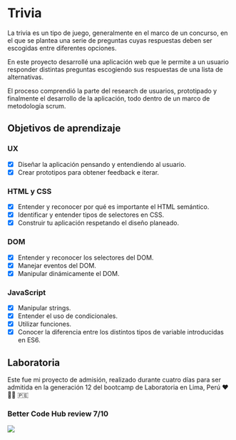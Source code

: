 # Trivia

La trivia es un tipo de juego, generalmente en el marco de un concurso, en el que se plantea una serie de preguntas cuyas respuestas deben ser escogidas entre diferentes opciones.

En este proyecto desarrollé una aplicación web que le permite a un usuario responder distintas preguntas escogiendo sus respuestas de una lista de alternativas.

El proceso comprendió la parte del research de usuarios, prototipado y finalmente el desarrollo de la aplicación, todo dentro de un marco de metodología scrum.

## Objetivos de aprendizaje

### UX

 * [x] Diseñar la aplicación pensando y entendiendo al usuario.
 * [x] Crear prototipos para obtener feedback e iterar.

### HTML y CSS

* [x] Entender y reconocer por qué es importante el HTML semántico.
* [x] Identificar y entender tipos de selectores en CSS.
* [x] Construir tu aplicación respetando el diseño planeado.

### DOM

* [x] Entender y reconocer los selectores del DOM.
* [x] Manejar eventos del DOM.
* [x] Manipular dinámicamente el DOM.

### JavaScript

* [x] Manipular strings.
* [x] Entender el uso de condicionales.
* [x] Utilizar funciones.
* [x] Conocer la diferencia entre los distintos tipos de variable introducidas en ES6.

## Laboratoria

Este fue mi proyecto de admisión, realizado durante cuatro días para ser admitida en la generación 12 del bootcamp de Laboratoria en Lima, Perú :heart: :woman_technologist: :peru:

### Better Code Hub review 7/10
<img src='https://bettercodehub.com/edge/badge/michelle31416neda/Laboratoria?branch=master'>
